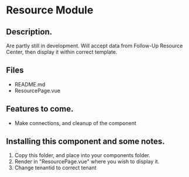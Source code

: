 # Resource Module

## Description.
Are partly still in development.
Will accept data from Follow-Up Resource Center, then display it within correct template.


## Files
  - README.md
  - ResourcePage.vue
  

## Features to come.
  - Make connections, and cleanup of the component


## Installing this component and some notes.
1. Copy this folder, and place into your components folder.
2. Render in "ResourcePage.vue" where you wish to display it.
3. Change tenantid to correct tenant
